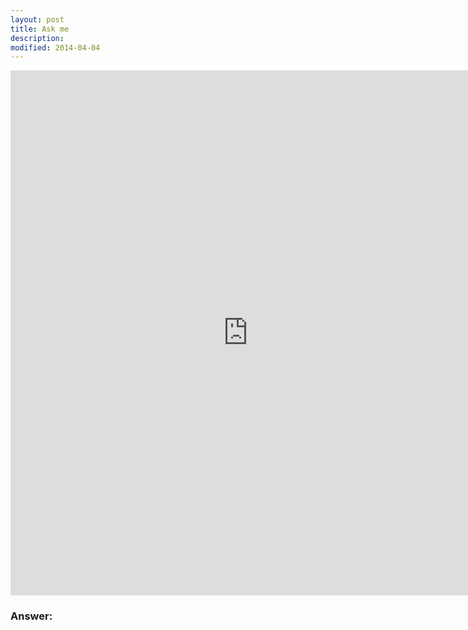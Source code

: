 ```yaml
---
layout: post
title: Ask me
description:
modified: 2014-04-04
---
```


<iframe src="https://docs.google.com/forms/d/1Gr2GJdu-qr9fh-9C_weGr5IbzexL_x8lXlzLgMLG59M/viewform?embedded=true" width="760" height="840" frameborder="0" marginheight="0" marginwidth="0">Loading...</iframe>

<br>
<h3>Answer:</h3><br>

<div class="fb-comments" data-href="https://www.facebook.com/photo.php?fbid=422228304617461" data-width="650" data-numposts="5" data-colorscheme="light"></div>
